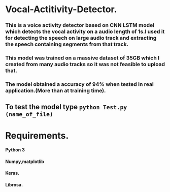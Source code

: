 # Vocal-Actitivity-Detector.
### This is a voice activity detector based on CNN LSTM model which detects the vocal activity on a audio length of 1s.I used it for detecting the speech on large audio track and extracting the speech containing segments from that track.
### This model was trained on a massive dataset of 35GB which I created from many audio tracks so it was not feasible to upload that.
### The model obtained a accuracy of 94% when tested in real application.(More than at training time).

## To test the model type `python Test.py (name_of_file)`

# Requirements.
#### Python 3
#### Numpy,matplotlib
#### Keras.
#### Librosa.

